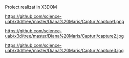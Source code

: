 Proiect realizat in X3DOM

https://github.com/science-uab/x3d/tree/master/Diana%20Maris/Capturi/capture1.png


https://github.com/science-uab/x3d/tree/master/Diana%20Maris/Capturi/capture2.jpg


https://github.com/science-uab/x3d/tree/master/Diana%20Maris/Capturi/capture3.jpg